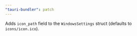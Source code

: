 ```yaml
---
"tauri-bundler": patch
---
```


Adds `icon_path` field to the `WindowsSettings` struct (defaults to `icons/icon.ico`).
